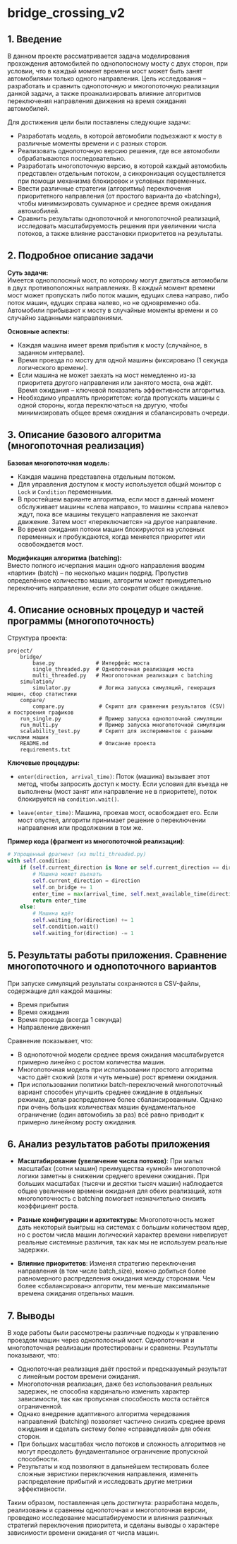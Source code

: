 # bridge_crossing_v2
## 1. Введение

В данном проекте рассматривается задача моделирования прохождения автомобилей по однополосному мосту с двух сторон, при условии, что в каждый момент времени мост может быть занят автомобилями только одного направления. Цель исследования – разработать и сравнить однопоточную и многопоточную реализации данной задачи, а также проанализировать влияние алгоритмов переключения направления движения на время ожидания автомобилей.

Для достижения цели были поставлены следующие задачи:  
- Разработать модель, в которой автомобили подъезжают к мосту в различные моменты времени и с разных сторон.  
- Реализовать однопоточную версию решения, где все автомобили обрабатываются последовательно.  
- Разработать многопоточную версию, в которой каждый автомобиль представлен отдельным потоком, а синхронизация осуществляется при помощи механизма блокировок и условных переменных.  
- Ввести различные стратегии (алгоритмы) переключения приоритетного направления (от простого варианта до «batching»), чтобы минимизировать суммарное и среднее время ожидания автомобилей.  
- Сравнить результаты однопоточной и многопоточной реализаций, исследовать масштабируемость решения при увеличении числа потоков, а также влияние расстановки приоритетов на результаты.

## 2. Подробное описание задачи

**Суть задачи:**  
Имеется однополосный мост, по которому могут двигаться автомобили в двух противоположных направлениях. В каждый момент времени мост может пропускать либо поток машин, едущих слева направо, либо поток машин, едущих справа налево, но не одновременно оба. Автомобили прибывают к мосту в случайные моменты времени и со случайно заданными направлениями.

**Основные аспекты:**  
- Каждая машина имеет время прибытия к мосту (случайное, в заданном интервале).  
- Время проезда по мосту для одной машины фиксировано (1 секунда логического времени).  
- Если машина не может заехать на мост немедленно из-за приоритета другого направления или занятого моста, она ждёт. Время ожидания – ключевой показатель эффективности алгоритма.  
- Необходимо управлять приоритетом: когда пропускать машины с одной стороны, когда переключаться на другую, чтобы минимизировать общее время ожидания и сбалансировать очереди.

## 3. Описание базового алгоритма (многопоточная реализация)

**Базовая многопоточная модель:**  
- Каждая машина представлена отдельным потоком.
- Для управления доступом к мосту используется общий монитор с `Lock` и `Condition` переменными.
- В простейшем варианте алгоритма, если мост в данный момент обслуживает машины «слева направо», то машины «справа налево» ждут, пока все машины текущего направления не закончат движение. Затем мост «переключается» на другое направление.
- Во время ожидания потоки машин блокируются на условных переменных и пробуждаются, когда меняется приоритет или освобождается мост.

**Модификация алгоритма (batching):**  
Вместо полного исчерпания машин одного направления вводим «партии» (batch) – по несколько машин подряд. Пропустив определённое количество машин, алгоритм может принудительно переключить направление, если это сократит общее ожидание.

## 4. Описание основных процедур и частей программы (многопоточность)

Структура проекта:  
```
project/
    bridge/
        base.py             # Интерфейс моста
        single_threaded.py  # Однопоточная реализация моста
        multi_threaded.py   # Многопоточная реализация с batching
    simulation/
        simulator.py         # Логика запуска симуляций, генерация машин, сбор статистики
    compare/
        compare.py           # Скрипт для сравнения результатов (CSV) и построения графиков
    run_single.py            # Пример запуска однопоточной симуляции
    run_multi.py             # Пример запуска многопоточной симуляции
    scalability_test.py      # Скрипт для экспериментов с разными числами машин
    README.md                # Описание проекта
    requirements.txt
```

**Ключевые процедуры:**

- `enter(direction, arrival_time)`: Поток (машина) вызывает этот метод, чтобы запросить доступ к мосту. Если условия для въезда не выполнены (мост занят или направление не в приоритете), поток блокируется на `condition.wait()`.
  
- `leave(enter_time)`: Машина, проехав мост, освобождает его. Если мост опустел, алгоритм принимает решение о переключении направления или продолжении в том же.
  
**Пример кода (фрагмент из многопоточной реализации)**:

```python
# Упрощенный фрагмент (из multi_threaded.py)
with self.condition:
    if (self.current_direction is None or self.current_direction == direction) and условие_партизации:
        # Машина может въехать
        self.current_direction = direction
        self.on_bridge += 1
        enter_time = max(arrival_time, self.next_available_time(direction))
        return enter_time
    else:
        # Машина ждёт
        self.waiting_for(direction) += 1
        self.condition.wait()
        self.waiting_for(direction) -= 1
```

## 5. Результаты работы приложения. Сравнение многопоточного и однопоточного вариантов

При запуске симуляций результаты сохраняются в CSV-файлы, содержащие для каждой машины:

- Время прибытия
- Время ожидания
- Время проезда (всегда 1 секунда)
- Направление движения

Сравнение показывает, что:  
- В однопоточной модели среднее время ожидания масштабируется примерно линейно с ростом количества машин.  
- Многопоточная модель при использовании простого алгоритма часто даёт схожий (хотя и чуть меньше) рост времени ожидания.  
- При использовании политики batch-переключений многопоточный вариант способен улучшить среднее ожидание в отдельных режимах, делая распределение более сбалансированным. Однако при очень больших количествах машин фундаментальное ограничение (один автомобиль за раз) всё равно приводит к примерно линейному росту ожидания.

## 6. Анализ результатов работы приложения

- **Масштабирование (увеличение числа потоков)**: При малых масштабах (сотни машин) преимущества «умной» многопоточной логики заметны в снижении среднего времени ожидания. При больших масштабах (тысячи и десятки тысяч машин) наблюдается общее увеличение времени ожидания для обеих реализаций, хотя многопоточность с batching помогает незначительно снизить коэффициент роста.

- **Разные конфигурации и архитектуры**: Многопоточность может дать некоторый выигрыш на системах с большим количеством ядер, но с ростом числа машин логический характер времени нивелирует реальные системные различия, так как мы не используем реальные задержки.

- **Влияние приоритетов**: Изменяя стратегию переключения направления (в том числе batch_size), можно добиться более равномерного распределения ожидания между сторонами. Чем более «сбалансирован» алгоритм, тем меньше максимальные времена ожидания отдельных машин.

## 7. Выводы

В ходе работы были рассмотрены различные подходы к управлению проездом машин через однополосный мост. Однопоточная и многопоточная реализации протестированы и сравнены. Результаты показывают, что:

- Однопоточная реализация даёт простой и предсказуемый результат с линейным ростом времени ожидания.
- Многопоточная реализация, даже без использования реальных задержек, не способна кардинально изменить характер зависимости, так как пропускная способность моста остаётся ограниченной.
- Однако внедрение адаптивного алгоритма чередования направлений (batching) позволяет частично снизить среднее время ожидания и сделать систему более «справедливой» для обеих сторон.
- При больших масштабах число потоков и сложность алгоритмов не могут преодолеть фундаментальное ограничение пропускной способности.
- Результаты и код позволяют в дальнейшем тестировать более сложные эвристики переключения направления, изменять распределение прибытий и исследовать другие метрики эффективности.

Таким образом, поставленная цель достигнута: разработана модель, реализованы и сравнены однопоточная и многопоточная версии, проведено исследование масштабируемости и влияния различных стратегий переключения приоритета, и сделаны выводы о характере зависимости времени ожидания от числа машин.
